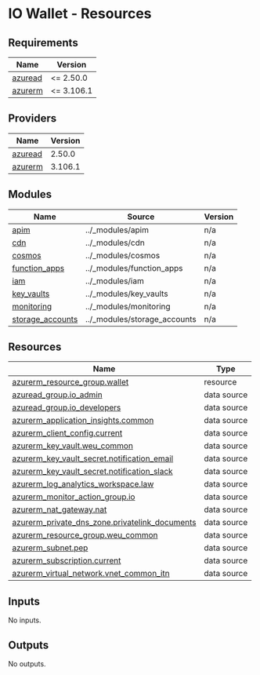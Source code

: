 # IO Wallet - Resources

<!-- markdownlint-disable -->
<!-- BEGIN_TF_DOCS -->
## Requirements

| Name | Version |
|------|---------|
| <a name="requirement_azuread"></a> [azuread](#requirement\_azuread) | <= 2.50.0 |
| <a name="requirement_azurerm"></a> [azurerm](#requirement\_azurerm) | <= 3.106.1 |

## Providers

| Name | Version |
|------|---------|
| <a name="provider_azuread"></a> [azuread](#provider\_azuread) | 2.50.0 |
| <a name="provider_azurerm"></a> [azurerm](#provider\_azurerm) | 3.106.1 |

## Modules

| Name | Source | Version |
|------|--------|---------|
| <a name="module_apim"></a> [apim](#module\_apim) | ../_modules/apim | n/a |
| <a name="module_cdn"></a> [cdn](#module\_cdn) | ../_modules/cdn | n/a |
| <a name="module_cosmos"></a> [cosmos](#module\_cosmos) | ../_modules/cosmos | n/a |
| <a name="module_function_apps"></a> [function\_apps](#module\_function\_apps) | ../_modules/function_apps | n/a |
| <a name="module_iam"></a> [iam](#module\_iam) | ../_modules/iam | n/a |
| <a name="module_key_vaults"></a> [key\_vaults](#module\_key\_vaults) | ../_modules/key_vaults | n/a |
| <a name="module_monitoring"></a> [monitoring](#module\_monitoring) | ../_modules/monitoring | n/a |
| <a name="module_storage_accounts"></a> [storage\_accounts](#module\_storage\_accounts) | ../_modules/storage_accounts | n/a |

## Resources

| Name | Type |
|------|------|
| [azurerm_resource_group.wallet](https://registry.terraform.io/providers/hashicorp/azurerm/latest/docs/resources/resource_group) | resource |
| [azuread_group.io_admin](https://registry.terraform.io/providers/hashicorp/azuread/latest/docs/data-sources/group) | data source |
| [azuread_group.io_developers](https://registry.terraform.io/providers/hashicorp/azuread/latest/docs/data-sources/group) | data source |
| [azurerm_application_insights.common](https://registry.terraform.io/providers/hashicorp/azurerm/latest/docs/data-sources/application_insights) | data source |
| [azurerm_client_config.current](https://registry.terraform.io/providers/hashicorp/azurerm/latest/docs/data-sources/client_config) | data source |
| [azurerm_key_vault.weu_common](https://registry.terraform.io/providers/hashicorp/azurerm/latest/docs/data-sources/key_vault) | data source |
| [azurerm_key_vault_secret.notification_email](https://registry.terraform.io/providers/hashicorp/azurerm/latest/docs/data-sources/key_vault_secret) | data source |
| [azurerm_key_vault_secret.notification_slack](https://registry.terraform.io/providers/hashicorp/azurerm/latest/docs/data-sources/key_vault_secret) | data source |
| [azurerm_log_analytics_workspace.law](https://registry.terraform.io/providers/hashicorp/azurerm/latest/docs/data-sources/log_analytics_workspace) | data source |
| [azurerm_monitor_action_group.io](https://registry.terraform.io/providers/hashicorp/azurerm/latest/docs/data-sources/monitor_action_group) | data source |
| [azurerm_nat_gateway.nat](https://registry.terraform.io/providers/hashicorp/azurerm/latest/docs/data-sources/nat_gateway) | data source |
| [azurerm_private_dns_zone.privatelink_documents](https://registry.terraform.io/providers/hashicorp/azurerm/latest/docs/data-sources/private_dns_zone) | data source |
| [azurerm_resource_group.weu_common](https://registry.terraform.io/providers/hashicorp/azurerm/latest/docs/data-sources/resource_group) | data source |
| [azurerm_subnet.pep](https://registry.terraform.io/providers/hashicorp/azurerm/latest/docs/data-sources/subnet) | data source |
| [azurerm_subscription.current](https://registry.terraform.io/providers/hashicorp/azurerm/latest/docs/data-sources/subscription) | data source |
| [azurerm_virtual_network.vnet_common_itn](https://registry.terraform.io/providers/hashicorp/azurerm/latest/docs/data-sources/virtual_network) | data source |

## Inputs

No inputs.

## Outputs

No outputs.
<!-- END_TF_DOCS -->
